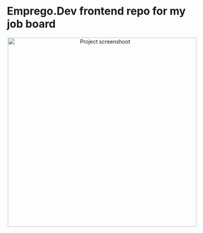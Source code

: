 # Emprego.Dev frontend repo for my job board

<p align="center">
  <img src="https://i.imgur.com/5JVuej3.png" width="500px" alt="Project screenshoot" />
</p>
